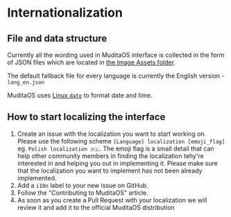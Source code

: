 # Internationalization

## File and data structure

Currently all the wording used in MuditaOS interface is collected in the form of JSON files which are located in [the Image Assets folder](./image/assets/lang/).

The default fallback file for every language is currently the English version - `lang_en.json`

MuditaOS uses [Linux `date`](https://man7.org/linux/man-pages/man1/date.1.html) to format date and time.

## How to start localizing the interface

1. Create an issue with the localization you want to start working on. Please use the following scheme `[Language] localization [emoji_flag]` eg. `Polish localization 🇵🇱`. The emoji flag is a small detail that can help other community members in finding the localization tehy're interested in and helping you out in implementing it. Please make sure that the localization you want to implement has not been already implemented.
2. Add a `i18n` label to your new issue on GitHub.
3. Follow the "Contributing to MuditaOS" article.
4. As soon as you create a Pull Request with your localization we will review it and add it to the official MuditaOS distribution
